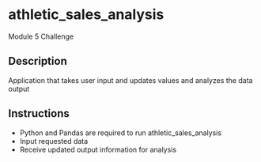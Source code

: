 # athletic_sales_analysis  
Module 5 Challenge  

## Description  
Application that takes user input and updates values and analyzes the data output  
## Instructions  
- Python and Pandas are required to run athletic_sales_analysis  
- Input requested data  
- Receive updated output information for analysis  
